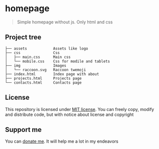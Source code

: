 # homepage
> Simple homepage without js. Only html and css

## Project tree
```
├── assets            Assets like logo
├── css               Css
│   ├── main.css      Main css
│   └── mobile.css    Css for modile and tablets
├── img               Images
│   └── raccoon.svg   Raccoon twemoji
├── index.html        Index page with about
├── projects.html     Projects page
└── contacts.html     Contacts page
```

## License
This repository is licensed under [MIT license](/LICENSE.md). You can freely copy, modify and distribute code, but with notice about license and copyright
## Support me
You can [donate me](https://capu.st/laontme). It will help me a lot in my endeavors
